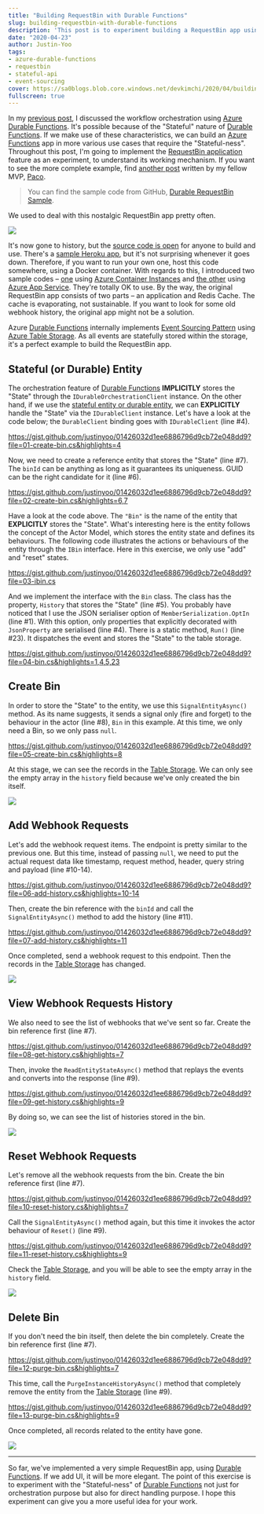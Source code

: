```yaml
---
title: "Building RequestBin with Durable Functions"
slug: building-requestbin-with-durable-functions
description: 'This post is to experiment building a RequestBin app using Azure Durable Functions with its "Stateful" nature.'
date: "2020-04-23"
author: Justin-Yoo
tags:
- azure-durable-functions
- requestbin
- stateful-api
- event-sourcing
cover: https://sa0blogs.blob.core.windows.net/devkimchi/2020/04/building-requestbin-with-durable-functions-00.png
fullscreen: true
---
```


In my [previous post][post gitops], I discussed the workflow orchestration using [Azure Durable Functions][az func durable]. It's possible because of the "Stateful" nature of [Durable Functions][az func durable]. If we make use of these characteristics, we can build an [Azure Functions][az func] app in more various use cases that require the "Stateful-ness". Throughout this post, I'm going to implement the [RequestBin application][requestbin] feature as an experiment, to understand its working mechanism. If you want to see the more complete example, find [another post][paco requestbin] written by my fellow MVP, [Paco][paco].

> You can find the sample code from GitHub, [Durable RequestBin Sample][gh sample].

We used to deal with this nostalgic RequestBin app pretty often.

![][image-01]

It's now gone to history, but the [source code is open][requestbin] for anyone to build and use. There's a [sample Heroku app][requestbin herokuapp], but it's not surprising whenever it goes down. Therefore, if you want to run your own one, host this code somewhere, using a Docker container. With regards to this, I introduced two sample codes &ndash; [one][gh sample aci] using [Azure Container Instances][az aci] and [the other][gh sample appsvc] using [Azure App Service][az appsvc]. They're totally OK to use. By the way, the original RequestBin app consists of two parts &ndash; an application and Redis Cache. The cache is evaporating, not sustainable. If you want to look for some old webhook history, the original app might not be a solution.

Azure [Durable Functions][az func durable] internally implements [Event Sourcing Pattern][event sourcing pattern] using [Azure Table Storage][az st table]. As all events are statefully stored within the storage, it's a perfect example to build the RequestBin app.


## Stateful (or Durable) Entity ##

The orchestration feature of [Durable Functions][az func durable] **IMPLICITLY** stores the "State" through the `IDurableOrchestrationClient` instance. On the other hand, if we use the [stateful entity or durable entity][az func durable entity], we can **EXPLICITLY** handle the "State" via the `IDurableClient` instance. Let's have a look at the code below; the `DurableClient` binding goes with `IDurableClient` (line #4).

https://gist.github.com/justinyoo/01426032d1ee6886796d9cb72e048dd9?file=01-create-bin.cs&highlights=4

Now, we need to create a reference entity that stores the "State" (line #7). The `binId` can be anything as long as it guarantees its uniqueness. GUID can be the right candidate for it (line #6).

https://gist.github.com/justinyoo/01426032d1ee6886796d9cb72e048dd9?file=02-create-bin.cs&highlights=6,7

Have a look at the code above. The `"Bin"` is the name of the entity that **EXPLICITLY** stores the "State". What's interesting here is the entity follows the concept of the Actor Model, which stores the entity state and defines its behaviours. The following code illustrates the actions or behaviours of the entity through the `IBin` interface. Here in this exercise, we only use "add" and "reset" states.

https://gist.github.com/justinyoo/01426032d1ee6886796d9cb72e048dd9?file=03-ibin.cs

And we implement the interface with the `Bin` class. The class has the property, `History` that stores the "State" (line #5). You probably have noticed that I use the JSON serialiser option of `MemberSerialization.OptIn` (line #1). With this option, only properties that explicitly decorated with `JsonProperty` are serialised (line #4). There is a static method, `Run()` (line #23). It dispatches the event and stores the "State" to the table storage.

https://gist.github.com/justinyoo/01426032d1ee6886796d9cb72e048dd9?file=04-bin.cs&highlights=1,4,5,23


## Create Bin ##

In order to store the "State" to the entity, we use this `SignalEntityAsync()` method. As its name suggests, it sends a signal only (fire and forget) to the behaviour in the actor (line #8), `Bin` in this example. At this time, we only need a Bin, so we only pass `null`.

https://gist.github.com/justinyoo/01426032d1ee6886796d9cb72e048dd9?file=05-create-bin.cs&highlights=8

At this stage, we can see the records in the [Table Storage][az st table]. We can only see the empty array in the `history` field because we've only created the bin itself.

![][image-02]


## Add Webhook Requests ##

Let's add the webhook request items. The endpoint is pretty similar to the previous one. But this time, instead of passing `null`, we need to put the actual request data like timestamp, request method, header, query string and payload (line #10-14).

https://gist.github.com/justinyoo/01426032d1ee6886796d9cb72e048dd9?file=06-add-history.cs&highlights=10-14

Then, create the bin reference with the `binId` and call the `SignalEntityAsync()` method to add the history (line #11).

https://gist.github.com/justinyoo/01426032d1ee6886796d9cb72e048dd9?file=07-add-history.cs&highlights=11

Once completed, send a webhook request to this endpoint. Then the records in the [Table Storage][az st table] has changed.

![][image-03]


## View Webhook Requests History ##

We also need to see the list of webhooks that we've sent so far. Create the bin reference first (line #7).

https://gist.github.com/justinyoo/01426032d1ee6886796d9cb72e048dd9?file=08-get-history.cs&highlights=7

Then, invoke the `ReadEntityStateAsync()` method that replays the events and converts into the response (line #9).

https://gist.github.com/justinyoo/01426032d1ee6886796d9cb72e048dd9?file=09-get-history.cs&highlights=9

By doing so, we can see the list of histories stored in the bin.

![][image-04]


## Reset Webhook Requests ##

Let's remove all the webhook requests from the bin. Create the bin reference first (line #7).

https://gist.github.com/justinyoo/01426032d1ee6886796d9cb72e048dd9?file=10-reset-history.cs&highlights=7

Call the `SignalEntityAsync()` method again, but this time it invokes the actor behaviour of `Reset()` (line #9).

https://gist.github.com/justinyoo/01426032d1ee6886796d9cb72e048dd9?file=11-reset-history.cs&highlights=9

Check the [Table Storage][az st table], and you will be able to see the empty array in the `history` field.

![][image-05]


## Delete Bin ##

If you don't need the bin itself, then delete the bin completely. Create the bin reference first (line #7).

https://gist.github.com/justinyoo/01426032d1ee6886796d9cb72e048dd9?file=12-purge-bin.cs&highlights=7

This time, call the `PurgeInstanceHistoryAsync()` method that completely remove the entity from the [Table Storage][az st table] (line #9).

https://gist.github.com/justinyoo/01426032d1ee6886796d9cb72e048dd9?file=13-purge-bin.cs&highlights=9

Once completed, all records related to the entity have gone.

![][image-06]

---

So far, we've implemented a very simple RequestBin app, using [Durable Functions][az func durable]. If we add UI, it will be more elegant. The point of this exercise is to experiment with the "Stateful-ness" of [Durable Functions][az func durable] not just for orchestration purpose but also for direct handling purpose. I hope this experiment can give you a more useful idea for your work.


[image-01]: https://sa0blogs.blob.core.windows.net/devkimchi/2020/04/building-requestbin-with-durable-functions-01.png
[image-02]: https://sa0blogs.blob.core.windows.net/devkimchi/2020/04/building-requestbin-with-durable-functions-02.png
[image-03]: https://sa0blogs.blob.core.windows.net/devkimchi/2020/04/building-requestbin-with-durable-functions-03.png
[image-04]: https://sa0blogs.blob.core.windows.net/devkimchi/2020/04/building-requestbin-with-durable-functions-04.png
[image-05]: https://sa0blogs.blob.core.windows.net/devkimchi/2020/04/building-requestbin-with-durable-functions-05.png
[image-06]: https://sa0blogs.blob.core.windows.net/devkimchi/2020/04/building-requestbin-with-durable-functions-06.png

[post gitops]: /2020/03/25/scheduling-posts-with-gitops-durable-functions-and-github-actions/

[gh sample]: https://github.com/devkimchi/RequestBin-Sample
[gh sample aci]: https://github.com/aliencube/RequestBin-on-ACI
[gh sample appsvc]: https://github.com/aliencube/RequestBin-on-Azure-App-Service

[az st table]: https://docs.microsoft.com/azure/storage/tables/table-storage-overview?WT.mc_id=devkimchicom-blog-juyoo

[az func]: https://docs.microsoft.com/azure/azure-functions/functions-overview?WT.mc_id=devkimchicom-blog-juyoo
[az func durable]: https://docs.microsoft.com/azure/azure-functions/durable/durable-functions-overview?tabs=csharp&WT.mc_id=devkimchicom-blog-juyoo
[az func durable entity]: https://docs.microsoft.com/azure/azure-functions/durable/durable-functions-entities?tabs=csharp&WT.mc_id=devkimchicom-blog-juyoo

[requestbin]: https://github.com/Runscope/requestbin
[requestbin herokuapp]: https://requestbin.herokuapp.com/

[az aci]: https://docs.microsoft.com/azure/container-instances/container-instances-overview?WT.mc_id=devkimchicom-blog-juyoo
[az appsvc]: https://docs.microsoft.com/azure/app-service/?WT.mc_id=devkimchicom-blog-juyoo

[event sourcing pattern]: https://docs.microsoft.com/azure/architecture/patterns/event-sourcing?WT.mc_id=devkimchicom-blog-juyoo

[paco]: https://twitter.com/pacodelacruz
[paco requestbin]: https://pacodelacruz.io/2019/10/22/serverless-request-bin-azure-durable-functions
